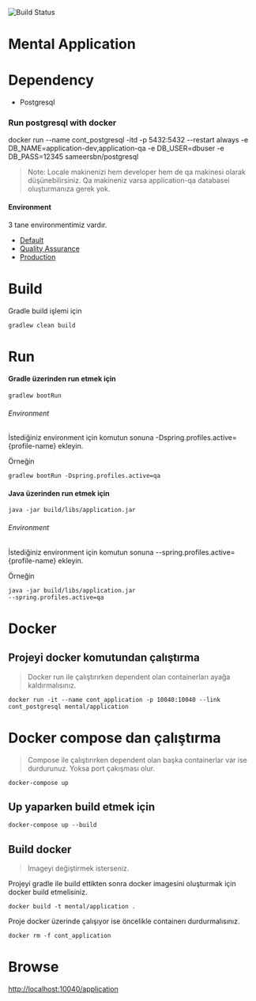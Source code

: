 ![Build Status](http://ci.teammental.com/plugins/servlet/wittified/build-status/IN-AP)

# Mental Application

# Dependency
 
 - Postgresql

### Run postgresql with docker
 
 docker run --name cont_postgresql -itd -p 5432:5432 --restart always -e DB_NAME=application-dev,application-qa -e DB_USER=dbuser -e DB_PASS=12345 sameersbn/postgresql
 
 >Note: Locale makinenizi hem developer hem de qa makinesi olarak düşünebilirsiniz.
 Qa makineniz varsa application-qa databasei oluşturmanıza gerek yok.
 
#### Environment
 
 3 tane environmentimiz vardır. 
 - [Default](src/main/resources/config/application-default.yml)
 - [Quality Assurance](src/main/resources/config/application-qa.yml)
 - [Production](src/main/resources/config/application-prod.yml)
 
# Build
 
 Gradle build işlemi için
 
 <code>gradlew clean build</code>
 
# Run
 
#### Gradle üzerinden run etmek için
 
 <code>gradlew bootRun</code>
 
###### Environment
 
 İstediğiniz environment için komutun sonuna -Dspring.profiles.active={profile-name} ekleyin.
 
 Örneğin
 
 <code>gradlew bootRun -Dspring.profiles.active=qa</code>
 
#### Java üzerinden run etmek için
 
 <code>java -jar build/libs/application.jar</code>
 
###### Environment
 
 İstediğiniz environment için komutun sonuna --spring.profiles.active={profile-name} ekleyin.
 
 Örneğin
 
 <code>java -jar build/libs/application.jar --spring.profiles.active=qa</code>
 
# Docker

## Projeyi docker komutundan çalıştırma
 
 >Docker run ile çalıştırırken dependent olan containerları ayağa kaldırmalısınız.
 
 <code>docker run -it --name cont_application -p 10040:10040 --link cont_postgresql mental/application</code>
  
# Docker compose dan çalıştırma
 
 > Compose ile çalıştırırken dependent olan başka containerlar var ise durdurunuz. Yoksa port çakışması olur.
 
 <code>docker-compose up</code>
  
## Up yaparken build etmek için

 <code>docker-compose up --build</code>
  
## Build docker

 > Imageyi değiştirmek isterseniz.
  
 Projeyi gradle ile build ettikten sonra docker imagesini oluşturmak için docker build etmelisiniz.
  
 <code>docker build -t mental/application .</code>
 
 Proje docker üzerinde çalışıyor ise öncelikle containerı durdurmalısınız.
 
 <code>docker rm -f cont_application</code>
  
# Browse
  
 [http://localhost:10040/application](http://localhost:10040/application)
  